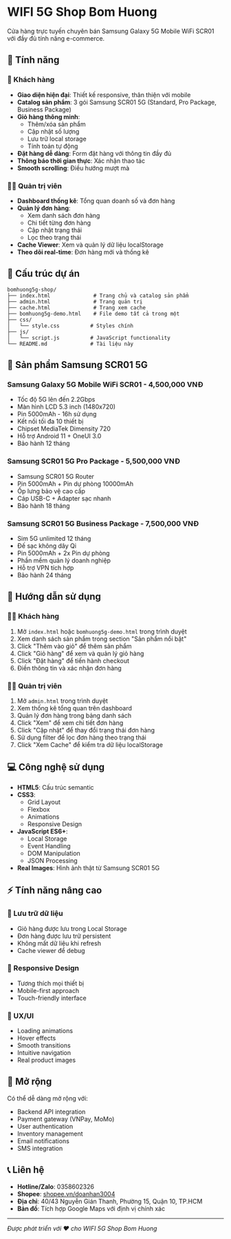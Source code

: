 # WIFI 5G Shop Bom Huong

Cửa hàng trực tuyến chuyên bán Samsung Galaxy 5G Mobile WiFi SCR01 với đầy đủ tính năng e-commerce.

## 🌟 Tính năng

### 👥 Khách hàng
- **Giao diện hiện đại**: Thiết kế responsive, thân thiện với mobile
- **Catalog sản phẩm**: 3 gói Samsung SCR01 5G (Standard, Pro Package, Business Package)
- **Giỏ hàng thông minh**:
  - Thêm/xóa sản phẩm
  - Cập nhật số lượng
  - Lưu trữ local storage
  - Tính toán tự động
- **Đặt hàng dễ dàng**: Form đặt hàng với thông tin đầy đủ
- **Thông báo thời gian thực**: Xác nhận thao tác
- **Smooth scrolling**: Điều hướng mượt mà

### 👨‍💼 Quản trị viên
- **Dashboard thống kê**: Tổng quan doanh số và đơn hàng
- **Quản lý đơn hàng**:
  - Xem danh sách đơn hàng
  - Chi tiết từng đơn hàng
  - Cập nhật trạng thái
  - Lọc theo trạng thái
- **Cache Viewer**: Xem và quản lý dữ liệu localStorage
- **Theo dõi real-time**: Đơn hàng mới và thống kê

## 📁 Cấu trúc dự án

```
bomhuong5g-shop/
├── index.html              # Trang chủ và catalog sản phẩm
├── admin.html              # Trang quản trị
├── cache.html              # Trang xem cache
├── bomhuong5g-demo.html    # File demo tất cả trong một
├── css/
│   └── style.css          # Styles chính
├── js/
│   └── script.js          # JavaScript functionality
└── README.md              # Tài liệu này
```

## 📱 Sản phẩm Samsung SCR01 5G

### Samsung Galaxy 5G Mobile WiFi SCR01 - 4,500,000 VNĐ
- Tốc độ 5G lên đến 2.2Gbps
- Màn hình LCD 5.3 inch (1480x720)
- Pin 5000mAh - 16h sử dụng
- Kết nối tối đa 10 thiết bị
- Chipset MediaTek Dimensity 720
- Hỗ trợ Android 11 + OneUI 3.0
- Bảo hành 12 tháng

### Samsung SCR01 5G Pro Package - 5,500,000 VNĐ
- Samsung SCR01 5G Router
- Pin 5000mAh + Pin dự phòng 10000mAh
- Ốp lưng bảo vệ cao cấp
- Cáp USB-C + Adapter sạc nhanh
- Bảo hành 18 tháng

### Samsung SCR01 5G Business Package - 7,500,000 VNĐ
- Sim 5G unlimited 12 tháng
- Đế sạc không dây Qi
- Pin 5000mAh + 2x Pin dự phòng
- Phần mềm quản lý doanh nghiệp
- Hỗ trợ VPN tích hợp
- Bảo hành 24 tháng

## 🚀 Hướng dẫn sử dụng

### 👨‍💻 Khách hàng
1. Mở `index.html` hoặc `bomhuong5g-demo.html` trong trình duyệt
2. Xem danh sách sản phẩm trong section "Sản phẩm nổi bật"
3. Click "Thêm vào giỏ" để thêm sản phẩm
4. Click "Giỏ hàng" để xem và quản lý giỏ hàng
5. Click "Đặt hàng" để tiến hành checkout
6. Điền thông tin và xác nhận đơn hàng

### 👨‍💼 Quản trị viên
1. Mở `admin.html` trong trình duyệt
2. Xem thống kê tổng quan trên dashboard
3. Quản lý đơn hàng trong bảng danh sách
4. Click "Xem" để xem chi tiết đơn hàng
5. Click "Cập nhật" để thay đổi trạng thái đơn hàng
6. Sử dụng filter để lọc đơn hàng theo trạng thái
7. Click "Xem Cache" để kiểm tra dữ liệu localStorage

## 💻 Công nghệ sử dụng

- **HTML5**: Cấu trúc semantic
- **CSS3**:
  - Grid Layout
  - Flexbox
  - Animations
  - Responsive Design
- **JavaScript ES6+**:
  - Local Storage
  - Event Handling
  - DOM Manipulation
  - JSON Processing
- **Real Images**: Hình ảnh thật từ Samsung SCR01 5G

## ⚡ Tính năng nâng cao

### 💾 Lưu trữ dữ liệu
- Giỏ hàng được lưu trong Local Storage
- Đơn hàng được lưu trữ persistent
- Không mất dữ liệu khi refresh
- Cache viewer để debug

### 📱 Responsive Design
- Tương thích mọi thiết bị
- Mobile-first approach
- Touch-friendly interface

### 🎨 UX/UI
- Loading animations
- Hover effects
- Smooth transitions
- Intuitive navigation
- Real product images

## 🔧 Mở rộng

Có thể dễ dàng mở rộng với:
- Backend API integration
- Payment gateway (VNPay, MoMo)
- User authentication
- Inventory management
- Email notifications
- SMS integration

## 📞 Liên hệ

- **Hotline/Zalo**: 0358602326
- **Shopee**: [shopee.vn/doanhan3004](https://shopee.vn/doanhan3004)
- **Địa chỉ**: 40/43 Nguyễn Gián Thanh, Phường 15, Quận 10, TP.HCM
- **Bản đồ**: Tích hợp Google Maps với định vị chính xác

---

*Được phát triển với ❤️ cho WIFI 5G Shop Bom Huong*
